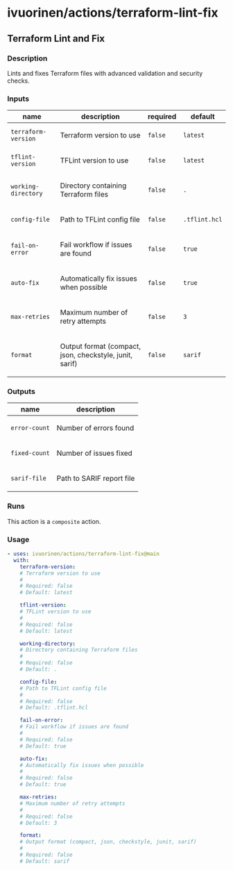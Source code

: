 # ivuorinen/actions/terraform-lint-fix

## Terraform Lint and Fix

### Description

Lints and fixes Terraform files with advanced validation and security checks.

### Inputs

| name                | description                                                    | required | default       |
| ------------------- | -------------------------------------------------------------- | -------- | ------------- |
| `terraform-version` | <p>Terraform version to use</p>                                | `false`  | `latest`      |
| `tflint-version`    | <p>TFLint version to use</p>                                   | `false`  | `latest`      |
| `working-directory` | <p>Directory containing Terraform files</p>                    | `false`  | `.`           |
| `config-file`       | <p>Path to TFLint config file</p>                              | `false`  | `.tflint.hcl` |
| `fail-on-error`     | <p>Fail workflow if issues are found</p>                       | `false`  | `true`        |
| `auto-fix`          | <p>Automatically fix issues when possible</p>                  | `false`  | `true`        |
| `max-retries`       | <p>Maximum number of retry attempts</p>                        | `false`  | `3`           |
| `format`            | <p>Output format (compact, json, checkstyle, junit, sarif)</p> | `false`  | `sarif`       |

### Outputs

| name          | description                      |
| ------------- | -------------------------------- |
| `error-count` | <p>Number of errors found</p>    |
| `fixed-count` | <p>Number of issues fixed</p>    |
| `sarif-file`  | <p>Path to SARIF report file</p> |

### Runs

This action is a `composite` action.

### Usage

```yaml
- uses: ivuorinen/actions/terraform-lint-fix@main
  with:
    terraform-version:
    # Terraform version to use
    #
    # Required: false
    # Default: latest

    tflint-version:
    # TFLint version to use
    #
    # Required: false
    # Default: latest

    working-directory:
    # Directory containing Terraform files
    #
    # Required: false
    # Default: .

    config-file:
    # Path to TFLint config file
    #
    # Required: false
    # Default: .tflint.hcl

    fail-on-error:
    # Fail workflow if issues are found
    #
    # Required: false
    # Default: true

    auto-fix:
    # Automatically fix issues when possible
    #
    # Required: false
    # Default: true

    max-retries:
    # Maximum number of retry attempts
    #
    # Required: false
    # Default: 3

    format:
    # Output format (compact, json, checkstyle, junit, sarif)
    #
    # Required: false
    # Default: sarif
```
